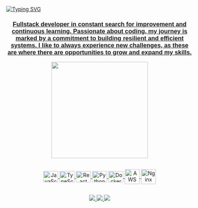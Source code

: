<!-- Header Section -->
[![Typing SVG](https://readme-typing-svg.demolab.com?font=Fira+Code&pause=1000&color=F720EA&width=435&lines=%F0%9F%8C%90+Welcome+to+my+profile)](https://git.io/typing-svg)
<h3 align="center"><font face="Arial"><a href="[https://www.linkedin.com/in/gabriellysthefany-alves/](https://www.linkedin.com/in/gabriellysthefany-alves/)/" target="_blank" rel="noreferrer">Fullstack developer in constant search for improvement and continuous learning. Passionate about coding, my journey is marked by a commitment to building resilient and efficient systems. I like to always experience new challenges, as these are where there are opportunities to grow and expand my skills.</font></h3>
  
<!-- GitHub Infos -->
<div align="center">
  <img height="260em" src="https://github-readme-stats.vercel.app/api/top-langs/?username=devGabyAlves&layout=compact&langs_count=16&theme=dracula"/>
</div>

##
<!-- Technologies Section -->
<div style="display: inline_block" align="center">
  <img align="center" height="30" width="40" src="https://cdn.jsdelivr.net/gh/devicons/devicon/icons/javascript/javascript-original.svg" title="JavaScript"/>
  <img align="center" height="30" width="40" src="https://cdn.jsdelivr.net/gh/devicons/devicon/icons/typescript/typescript-original.svg" title="TypeScript"/>
  <img align="center" height="30" width="40" src="https://cdn.jsdelivr.net/gh/devicons/devicon/icons/react/react-original.svg" title="React"/>
  <img align="center" height="30" width="40" src="https://cdn.jsdelivr.net/gh/devicons/devicon/icons/python/python-original.svg" title="Python"/>
  <img align="center" height="30" width="40" src="https://cdn.jsdelivr.net/gh/devicons/devicon/icons/docker/docker-original.svg" title="Docker"/>
  <img align="center" height="40" width="40" src="https://cdn.jsdelivr.net/gh/devicons/devicon/icons/amazonwebservices/amazonwebservices-original-wordmark.svg" title="AWS"/>
  <img align="center" height="40" width="40" src="https://cdn.jsdelivr.net/gh/devicons/devicon/icons/nginx/nginx-original.svg" title="Nginx"/>
</div>

##

<div align="center">
  <a href="https://www.instagram.com/gabii_alves2/" target="_blank">
    <img src="https://img.shields.io/badge/-Instagram-%23E4405F?style=for-the-badge&logo=instagram&logoColor=white" />
  </a>
  <a href="mailto:gabriellysthefany.alves@gmail.com"" target="_blank">
    <img src="https://img.shields.io/badge/Gmail-D14836?style=for-the-badge&logo=gmail&logoColor=white"/>
  </a>           
  <a href="https://www.linkedin.com/in/gabriellysthefany-alves/" target="_blank">
    <img src="https://img.shields.io/badge/-Linkedin-%2330077B5?style=for-the-badge&logo=instagram&logoColor=white" />
  </a>
</div>
                                                       
